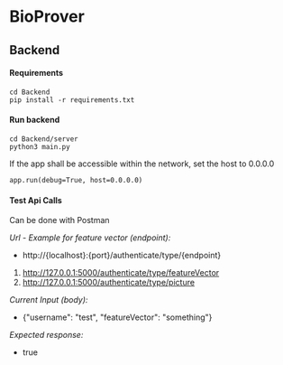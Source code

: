 # BioProver

## Backend

#### Requirements
```
cd Backend
pip install -r requirements.txt
```

#### Run backend
```
cd Backend/server
python3 main.py
```

If the app shall be accessible within the network, set the host to 0.0.0.0
```
app.run(debug=True, host=0.0.0.0)
```

#### Test Api Calls
Can be done with Postman

*Url - Example for feature vector (endpoint):*
- http://{localhost}:{port}/authenticate/type/{endpoint}
1. http://127.0.0.1:5000/authenticate/type/featureVector
2. http://127.0.0.1:5000/authenticate/type/picture


*Current Input (body):* 
- {"username": "test", "featureVector": "something"}

*Expected response:*
- true
